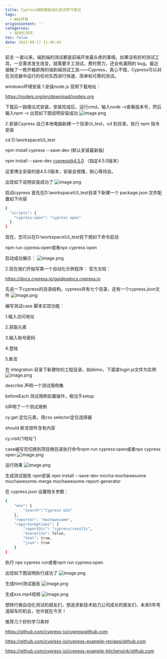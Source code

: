 ```yaml
---
title: Cypress端到端自动化测试学习笔记
tags:
  - Web开发
originContent: ''
categories:
  - 自动化测试
toc: false
date: 2021-09-17 11:46:44
---
```


前言
一直以来，端到端的测试都是前端开发最头疼的事情。如果没有好的测试工具，一旦需求发生改变，就需要手工测试，费时费力，还会有漏网的 bug。最近接触了一款开箱即用的端到端测试工具——Cypress，真心不错，Cypress可以对在浏览器中运行的任何东西进行快速、简单和可靠的测试。

windows环境安装
1.安装node.js
官网下载地址：

https://nodejs.org/en/download/nodejs.org

下载后一路傻瓜式安装，安装完成后，运行cmd，输入node –v查看版本号，然后输入npm -v 出现如下图说明安装成功
![image.png](https://blogimage.houjiyi.com/Fg2xrY3zEEndo1ypZfjZcoyDQUHf)

2.安装Cypress
自己本地电脑新建一个目录Ui_test，cd 到目录，执行 npm 指令安装

cd D:\workspace\Ui_test

npm install cypress  --save-dev (默认安装最新版)

npm install --save-dev cypress@4.5.0 （指定4.5.0版本）

这里博主安装的是4.5.0版本，安装会很慢，耐心等待会。

出现如下说明安装成功了
![image.png](https://blogimage.houjiyi.com/FkrSmBk8N5LFiuv_l6YylCFGi3ZI)

启动cypress
首先在D:\workspace\UI_test目录下新建一个 package.json 文件配置如下内容
```bash
{
  "scripts": {
    "cypress:open": "cypress open"
  }
}
```
现在，您可以在D:\workspace\Ui_test目下用如下命令启动

npm run cypress:open或者npx cypress open

启动成功展示：
![image.png](https://blogimage.houjiyi.com/Fj-IVIG9QZONZpNZYavqx8zxHDuR)

2.现在我们开始写第一个自动化示例程序：
官方文档：

https://docs.cypress.io/guidesdocs.cypress.io

先说一下cypress的目录结构。cypress共有七个目录，还有一个cypress.json文件
![image.png](https://blogimage.houjiyi.com/Ft4kgPU-46v5BCH2imu4efP3l4oI)

编写测试case
脚本实现功能：

1.输入访问地址

2.获取元素

3.输入账号密码

4.登陆

5.断言

在 integration 目录下新建你的工程目录，如demo，下面拿login.js文件为实例
![image.png](https://blogimage.houjiyi.com/FgMS8UpmF9icCA9QDIQJ5pKnZUA8)

describe 声明一个测试用例集

beforeEach 测试用例前置操作，相当于setup

it声明了一个测试用例

cy.get 定位元素，用css selector定位选择器

should 断言控件含有内容

cy.visit(“/地址”)

case编写完切换到项目根目录执行命令npm run cypress:open或者npx cypress open
![image.png](https://blogimage.houjiyi.com/FrJBEiXzhuuoWF67h7Jyug20xiaW)

运行效果
![image.png](https://blogimage.houjiyi.com/FgnOmLWCz0CwHNI64o7xjuN-dywa)

生成测试报告
npm安装 npm install --save-dev mocha mochawesome mochawesome-merge mochawesome-report-generator

在 cypress.json 设置相关参数：
```bash
{
    "env": {
        "search":"Cypress e2e"
    },
    "reporter": "mochawesome",
    "reporterOptions": {
        "reportDir": "cypress/results",
        "overwrite": false,
        "html": true,
        "json": true
    }
}
```
执行 npx cypress run或者npm run cypress:open

出现如下图说明执行成功了
![image.png](https://blogimage.houjiyi.com/FooN1XsXEbVup7f2naYlN6rKAa5g)

生成html测试报告
![image.png](https://blogimage.houjiyi.com/FvK__kmZnKNn7UKG2M5KUdkR6VPj)

生成xxx.mp4视频
![image.png](https://blogimage.houjiyi.com/Fu4jcwq_BXgnOAbZbXu9l6kBbjmx)

想转行做自动化测试的朋友们，想追求新技术助力公司成长的朋友们，未来5年弯道超车的机会，也许就在今天！

推荐几个好的学习素材

https://github.com/cypress-io/cypressgithub.com

https://github.com/cypress-io/cypress-example-recipes/github.com

https://github.com/cypress-io/cypress-example-kitchensink/github.com